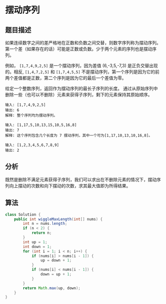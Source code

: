# 摆动序列

## 题目描述

如果连续数字之间的差严格地在正数和负数之间交替，则数字序列称为摆动序列。第一个差（如果存在的话）可能是正数或负数。少于两个元素的序列也是摆动序列。

例如， `[1,7,4,9,2,5]` 是一个摆动序列，因为差值 (6,-3,5,-7,3) 是正负交替出现的。相反, `[1,4,7,2,5]` 和 `[1,7,4,5,5]` 不是摆动序列，第一个序列是因为它的前两个差值都是正数，第二个序列是因为它的最后一个差值为零。

给定一个整数序列，返回作为摆动序列的最长子序列的长度。 通过从原始序列中删除一些（也可以不删除）元素来获得子序列，剩下的元素保持其原始顺序。

```
输入: [1,7,4,9,2,5]
输出: 6 
解释: 整个序列均为摆动序列。

输入: [1,17,5,10,13,15,10,5,16,8]
输出: 7
解释: 这个序列包含几个长度为 7 摆动序列，其中一个可为[1,17,10,13,10,16,8]。

输入: [1,2,3,4,5,6,7,8,9]
输出: 2
```

## 分析

既然是删除不满足元素获得子序列，我们可以求出在不删除元素的情况下，摆动序列向上摆动的次数和向下摆动的次数，求其最大值即为所得结果。

## 算法

```java
class Solution {
    public int wiggleMaxLength(int[] nums) {
        int n = nums.length;
        if (n < 2) {
            return n;
        }
        int up = 1;
        int down = 1;
        for (int i = 1; i < n; i++) {
            if (nums[i] > nums[i - 1]) {
                up = down + 1;
            }
            if (nums[i] < nums[i - 1]) {
                down = up + 1;
            }
        }
        return Math.max(up, down);
    }
}
```